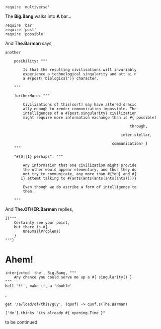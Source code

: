     require 'multiverse'

The __Big.Bang__ walks into __A__ bar...

    require 'bar'
    require 'post'
    require 'possible'

And __The.Barman__ says,

    another 

        posibility: """

            Is that the resulting civilisations will invariably
            experience a technological singularity and att ai n
            a #{post('biological')} character.

        """

        furtherMore: """

            Civilizations of this[sort] may have altered drasic
            ally enough to render communication impossible. The
            intelligences of a #{post.singularity} civilization
            might require more information exchange than is #{ possible(
                                                                
                                                            through,
                                                      
                                                        inter.stellar,
                                                 
                                                    communication) }
        """

        "#{0||1} perhaps": """

            Any information that one civilization might provide
            the other would appear elementary, and thus they do
            not try to communicate, any more than #{You} and #{
           I} attemt talking to #{ants(ants(ants(ants(ants))))}

            Even though we do ascribe a form of intelligence to
            them.

        """

And __The.OTHER.Barman__ replies,

    I("""
        Certainly see your point, 
        but there is #{ 
            OneSmallProblem()
        }
    """)

# Ahem!

    interjected 'the', Big.Bang, """
        Any chance you could serve me up a #{ singularity() }
    """
    hell '!!', make it, a 'double'

.

    get '/a/load/of/this/guy', (quof) -> quof.s(The.Barman)

    ['He'].thinks "its already #{ opening.Time }"




to be continued

